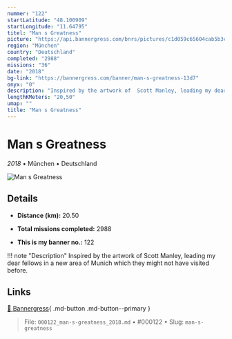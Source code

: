```yaml
---
nummer: "122"
startLatitude: "48.100909"
startLongitude: "11.64795"
titel: "Man s Greatness"
picture: "https://api.bannergress.com/bnrs/pictures/c1d059c65604cab5b3cfc53523d2005c"
region: "München"
country: "Deutschland"
completed: "2988"
missions: "36"
date: "2018"
bg-link: "https://bannergress.com/banner/man-s-greatness-13d7"
onyx: "0"
description: "Inspired by the artwork of  Scott Manley, leading my dear fellows in a new area of Munich which they might not have visited before."
lengthKMeters: "20,50"
umap: ""
title: "Man s Greatness"
---
```

# Man s Greatness

*2018* • München • Deutschland

![Man s Greatness](https://api.bannergress.com/bnrs/pictures/c1d059c65604cab5b3cfc53523d2005c)

## Details
- **Distance (km):** 20.50

- **Total missions completed:** 2988
- **This is my banner no.:** 122


!!! note "Description"
    Inspired by the artwork of  Scott Manley, leading my dear fellows in a new area of Munich which they might not have visited before.



## Links
[🔗 Bannergress](https://bannergress.com/banner/man-s-greatness-13d7){ .md-button .md-button--primary }



> File: `000122_man-s-greatness_2018.md` • #000122 • Slug: `man-s-greatness`
